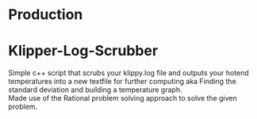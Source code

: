 # Production
# Klipper-Log-Scrubber
Simple c++ script that scrubs your klippy.log file and outputs your hotend temperatures into a new textfile for further computing aka Finding the standard deviation and building a temperature graph.<br/>
Made use of the Rational problem solving approach to solve the given problem.<br/>

